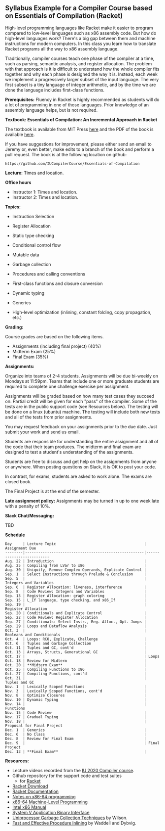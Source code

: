 ## Syllabus Example for a Compiler Course based on Essentials of Compilation (Racket)

High-level programming languages like Racket make it easier to program
compared to low-level languages such as x86 assembly code. But how do
high-level languages work? There's a big gap between them and machine
instructions for modern computers. In this class you learn how to
translate Racket programs all the way to x86 assembly language.

Traditionally, compiler courses teach one phase of the compiler at a
time, such as parsing, semantic analysis, and register allocation. The
problem with that approach is it is difficult to understand how the
whole compiler fits together and why each phase is designed the way it
is. Instead, each week we implement a progressively larger subset of
the input language. The very first subset is a tiny language of
integer arithmetic, and by the time we are done the language includes
first-class functions.

**Prerequisites:** Fluency in Racket is highly recommended as students
will do a lot of programming in one of those languages. Prior
knowledge of an assembly language helps, but is not required.

**Textbook: Essentials of Compilation: An Incremental Approach in Racket** 

The textbook is available from MIT Press
[here](https://mitpress.mit.edu/9780262047760/essentials-of-compilation/)
and the PDF of the book is available
[here](https://www.dropbox.com/s/ktdw8j0adcc44r0/book.pdf?dl=1).

If you have suggestions for improvement, please either send an email
to Jeremy or, even better, make edits to a branch of the book and
perform a pull request. The book is at the following location on
github:

    https://github.com/IUCompilerCourse/Essentials-of-Compilation

**Lecture:**  Times and location.

**Office hours**

* Instructor 1: Times and location.
* Instructor 2: Times and location.

**Topics:**

* Instruction Selection

* Register Allocation

* Static type checking

* Conditional control flow

* Mutable data

* Garbage collection

* Procedures and calling conventions

* First-class functions and closure conversion

* Dynamic typing

* Generics

* High-level optimization (inlining, constant folding, copy
  propagation, etc.)

**Grading:**

Course grades are based on the following items.

* Assignments (including final project) (40%)
* Midterm Exam (25%)
* Final Exam  (35%)

**Assignments:**

Organize into teams of 2-4 students. Assignments will be due bi-weekly
on Mondays at 11:59pm. Teams that include one or more graduate
students are required to complete one challenge exercise per
assignment.

Assignments will be graded based on how many test cases they succeed
on. Partial credit will be given for each "pass" of the compiler.
Some of the tests are in the public support code (see Resources
below). The testing will be done on a linux (ubuntu) machine. The
testing will include both new tests and all of the tests from prior
assignments.

You may request feedback on your assignments prior to the due date.
Just submit your work and send us email.

Students are responsible for understanding the entire assignment and
all of the code that their team produces. The midterm and final exam
are designed to test a student's understanding of the assignments.

Students are free to discuss and get help on the assignments from
anyone or anywhere. When posting questions on Slack, it is OK to post
your code.

In contrast, for exams, students are asked to work alone. The exams
are closed book.

The Final Project is at the end of the semester.

**Late assignment policy:** Assignments may be turned in up to one
week late with a penalty of 10%.

**Slack Chat/Messaging:**

  TBD

**Schedule**

	Day     | Lecture Topic                                        | Assignment Due
	--------|------------------------------------------------------|--------------------------
	Aug. 22 | Introduction                                         |
	Aug. 25 | Compiling from LVar to x86                           | 
	Aug. 30 | Uniquify, Remove Complex Operands, Explicate Control | 
	Sep. 1  | Select Instructions through Prelude & Conclusion     |
	Sep. 5  |                                                      | Integers and Variables
	Sep. 6  | Register Allocation: liveness, interference          |
	Sep. 8  | Code Review: Integers and Variables                  |
	Sep. 13 | Register Allocation: graph coloring                  |
	Sep. 15 | L_If language, type checking, and x86_If             |
	Sep. 19 |                                                      | Register Allocation
	Sep. 20 | Conditionals and Explicate Control                   |
	Sep. 22 | Code Review: Register Allocation                     |
	Sep. 27 | Conditionals: Select Instr., Reg. Alloc., Opt. Jumps |
	Sep. 29 | Loops and Dataflow Analysis                          |
	Oct. 3  |                                                      | Booleans and Conditionals
	Oct. 4  | Loops: RCO, Explicate, Challenge                     | 
	Oct. 6  | Tuples and Garbage Collection                        |
	Oct. 11 | Tuples and GC, cont'd                                |
	Oct. 13 | Arrays, Structs, Generational GC                     |
	Oct. 17 |                                                      | Loops
	Oct. 18 | Review for Midterm                                   |
	Oct. 20 | **Midterm Exam**                                     |
	Oct. 25 | Compiling Functions to x86                           |
	Oct. 27 | Compiling Functions, cont'd                          |
	Oct. 31 |                                                      | Tuples and GC
	Nov. 1  | Lexically Scoped Functions                           |
	Nov. 3  | Lexically Scoped Functions, cont'd                   |
	Nov. 8  | Optimize Closures                                    | 
	Nov. 10 | Dynamic Typing                                       |
	Nov. 14 |                                                      | Functions
	Nov. 15 | Code Review                                          |
	Nov. 17 | Gradual Typing                                       |
	Nov. 18 |                                                      | Proposal for Final Project 
	Dec. 1  | Generics                                             |
	Dec. 6  | No Class                                             |
	Dec. 8  | Review for Final Exam                                |
	Dec. 9  |                                                      | Final Project
	Dec. 13 | **Final Exam**                                       |

**Resources:**

* Lecture videos recorded from the [IU 2020 Compiler course](https://iucompilercourse.github.io/IU-P423-P523-E313-E513-Fall-2020/).
* Github repository for the support code and test suites
    - for [Racket](https://github.com/IUCompilerCourse/public-student-support-code) 
* [Racket Download](https://download.racket-lang.org/)
* [Racket Documentation](https://docs.racket-lang.org/)
* [Notes on x86-64 programming](http://web.cecs.pdx.edu/~apt/cs491/x86-64.pdf)
* [x86-64 Machine-Level Programming](https://www.cs.cmu.edu/~fp/courses/15411-f13/misc/asm64-handout.pdf)
* [Intel x86 Manual](http://www.intel.com/content/dam/www/public/us/en/documents/manuals/64-ia-32-architectures-software-developer-manual-325462.pdf?_ga=1.200286509.2020252148.1452195021)
* [System V Application Binary Interface](https://software.intel.com/sites/default/files/article/402129/mpx-linux64-abi.pdf)
* [Uniprocessor Garbage Collection Techniques](https://iu.instructure.com/courses/1735985/files/82131907/download?wrap=1) by Wilson. 
* [Fast and Effective Procedure Inlining](https://www.cs.indiana.edu/~dyb/pubs/inlining.pdf) by Waddell and Dybvig.


